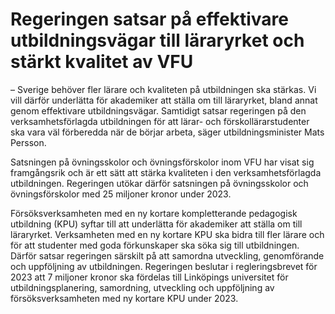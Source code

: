 # Regeringen satsar på effektivare utbildningsvägar till läraryrket och stärkt kvalitet av VFU

– Sverige behöver fler lärare och kvaliteten på utbildningen ska stärkas. Vi vill därför underlätta för akademiker att ställa om till läraryrket, bland annat genom effektivare utbildningsvägar. Samtidigt satsar regeringen på den verksamhetsförlagda utbildningen för att lärar\- och förskollärarstudenter ska vara väl förberedda när de börjar arbeta, säger utbildningsminister Mats Persson.

Satsningen på övningsskolor och övningsförskolor inom VFU har visat sig framgångsrik och är ett sätt att stärka kvaliteten i den verksamhetsförlagda utbildningen. Regeringen utökar därför satsningen på övningsskolor och övningsförskolor med 25 miljoner kronor under 2023\.

Försöksverksamheten med en ny kortare kompletterande pedagogisk utbildning (KPU) syftar till att underlätta för akademiker att ställa om till läraryrket. Verksamheten med en ny kortare KPU ska bidra till fler lärare och för att studenter med goda förkunskaper ska söka sig till utbildningen. Därför satsar regeringen särskilt på att samordna utveckling, genomförande och uppföljning av utbildningen. Regeringen beslutar i regleringsbrevet för 2023 att 7 miljoner kronor ska fördelas till Linköpings universitet för utbildningsplanering, samordning, utveckling och uppföljning av försöksverksamheten med ny kortare KPU under 2023\.
